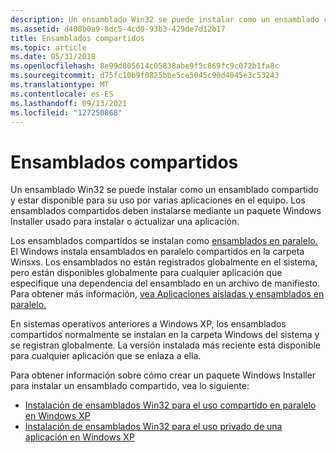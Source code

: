 ```yaml
---
description: Un ensamblado Win32 se puede instalar como un ensamblado compartido y estar disponible para su uso por varias aplicaciones en el equipo. Los ensamblados compartidos deben instalarse mediante un paquete Windows Installer usado para instalar o actualizar una aplicación.
ms.assetid: d408b0a9-8dc5-4cd0-93b3-429de7d12b17
title: Ensamblados compartidos
ms.topic: article
ms.date: 05/31/2018
ms.openlocfilehash: 8e99d805614c05838abe9f5c869fc9c072b1fa8c
ms.sourcegitcommit: d75fc10b9f0825bbe5ce5045c90d4045e3c53243
ms.translationtype: MT
ms.contentlocale: es-ES
ms.lasthandoff: 09/13/2021
ms.locfileid: "127250868"
---
```

# <a name="shared-assemblies"></a>Ensamblados compartidos

Un ensamblado Win32 se puede instalar como un ensamblado compartido y estar disponible para su uso por varias aplicaciones en el equipo. Los ensamblados compartidos deben instalarse mediante un paquete Windows Installer usado para instalar o actualizar una aplicación.

Los ensamblados compartidos se instalan como [ensamblados en paralelo.](side-by-side-assemblies.md) El Windows instala ensamblados en paralelo compartidos en la carpeta Winsxs. Los ensamblados no están registrados globalmente en el sistema, pero están disponibles globalmente para cualquier aplicación que especifique una dependencia del ensamblado en un archivo de manifiesto. Para obtener más información, [vea Aplicaciones aisladas y ensamblados en paralelo.](../sbscs/isolated-applications-and-side-by-side-assemblies-portal.md)

En sistemas operativos anteriores a Windows XP, los ensamblados compartidos normalmente se instalan en la carpeta Windows del sistema y se registran globalmente. La versión instalada más reciente está disponible para cualquier aplicación que se enlaza a ella.

Para obtener información sobre cómo crear un paquete Windows Installer para instalar un ensamblado compartido, vea lo siguiente:

-   [Instalación de ensamblados Win32 para el uso compartido en paralelo en Windows XP](installing-win32-assemblies-for-side-by-side-sharing-on-windows-xp.md)
-   [Instalación de ensamblados Win32 para el uso privado de una aplicación en Windows XP](installing-win32-assemblies-for-the-private-use-of-an-application-on-windows-xp.md)

 

 
